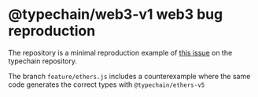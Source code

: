 # @typechain/web3-v1 web3 bug reproduction

The repository is a minimal reproduction example of [this issue](https://github.com/ethereum-ts/TypeChain/issues/428) on the typechain repository.

The branch ```feature/ethers.js``` includes a counterexample where the same code generates the correct types with ```@typechain/ethers-v5```
